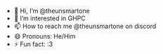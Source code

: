 - 👋 Hi, I’m @theunsmartone
- 👀 I’m interested in GHPC
- 📫 How to reach me @theunsmartone on discord
- 😄 Pronouns: He/Him
- ⚡ Fun fact: :3

<!---
theunsmartone/theunsmartone is a ✨ special ✨ repository because its `README.md` (this file) appears on your GitHub profile.
You can click the Preview link to take a look at your changes.
--->
